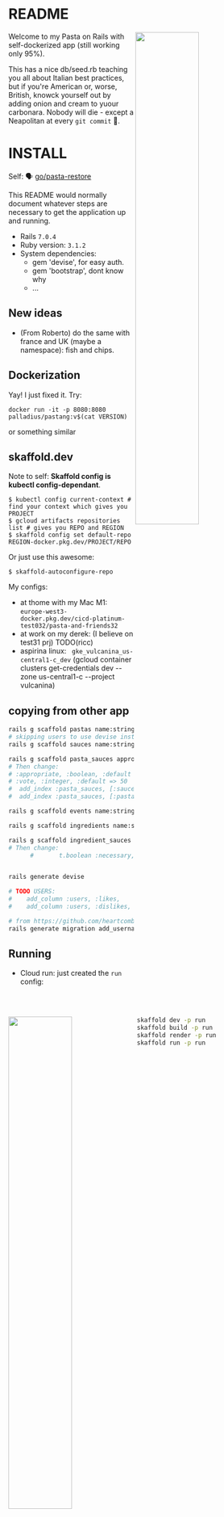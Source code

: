 # README

<img src='https://github.com/palladius/pasta/raw/master/doc/tagliatelle_on_rails.png' width='50%' align='right' />

Welcome to my Pasta on Rails with self-dockerized app (still working only 95%).

This has a nice db/seed.rb teaching you all about Italian best practices, but if you're American or, worse, British,
knowck yourself out by adding onion and cream to yuour carbonara. Nobody will die - except a Neapolitan at every
`git commit` 🤪.

# INSTALL

Self: 🗣️ [go/pasta-restore](http://go/pasta-restore)

This README would normally document whatever steps are necessary to get the
application up and running.

<img src='https://github.com/palladius/pasta/raw/master/doc/tagliatelle-red-green-yellow.png' width='50%' align='left' />

* Rails `7.0.4`
* Ruby version: `3.1.2`
* System dependencies:
    * gem 'devise', for easy auth.
    * gem 'bootstrap', dont know why
    * ...

## New ideas

* (From Roberto) do the same with france and UK (maybe a namespace): fish and chips.

## Dockerization

<img src='https://github.com/palladius/pasta/raw/master/doc/pastang-matrix-screenshot.png' width='100%' align='right' />

Yay! I just fixed it. Try:

```docker run -it -p 8080:8080 palladius/pastang:v$(cat VERSION)```

or something similar

## skaffold.dev

Note to self: **Skaffold config is kubectl config-dependant**.

    $ kubectl config current-context # find your context which gives you PROJECT
    $ gcloud artifacts repositories list # gives you REPO and REGION
    $ skaffold config set default-repo REGION-docker.pkg.dev/PROJECT/REPO

Or just use this awesome:

    $ skaffold-autoconfigure-repo

My configs:

* at thome with my Mac M1: `europe-west3-docker.pkg.dev/cicd-platinum-test032/pasta-and-friends32`
* at work on my derek: (I believe on test31 prj) TODO(ricc)
* aspirina linux: ` gke_vulcanina_us-central1-c_dev` (gcloud container clusters get-credentials dev --zone us-central1-c --project vulcanina)

## copying from other app

```bash
rails g scaffold pastas name:string description:text active:boolean # boolean  :active, :default => true
# skipping users to use devise instead then add other stuff
rails g scaffold sauces name:string description:text active:boolean color:string #active, :default => true, color:default => 'rosso'

rails g scaffold pasta_sauces appropriate:boolean vote:integer notes:text pasta_id:integer sauce_id:integer
# Then change:
# :appropriate, :boolean, :default => true
# :vote, :integer, :default => 50
#  add_index :pasta_sauces, [:sauce_id]
#  add_index :pasta_sauces, [:pasta_id]

rails g scaffold events name:string

rails g scaffold ingredients name:string description:text tags:string

rails g scaffold ingredient_sauces necessary:boolean sauce_id:integer ingredient_id:integer notes:text
# Then change:
      #       t.boolean :necessary, :default => true


rails generate devise

# TODO USERS:
#    add_column :users, :likes,    :string, :default => 'chocolate, salmon, @meat'
#    add_column :users, :dislikes, :string, :default => '@vegetables, @tin_tuna'

# from https://github.com/heartcombo/devise/wiki/How-To:-Allow-users-to-sign-in-with-something-other-than-their-email-address
rails generate migration add_username_to_users username:string:uniq
```

## Running

* Cloud run: just created the `run` config:

```bash
skaffold dev -p run
skaffold build -p run
skaffold render -p run
skaffold run -p run
```
